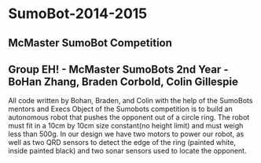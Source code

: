# SumoBot-2014-2015
## McMaster SumoBot Competition
## Group EH! - McMaster SumoBots 2nd Year - BoHan Zhang, Braden Corbold, Colin Gillespie

All code written by Bohan, Braden, and Colin with the help of the SumoBots mentors and Execs
Object of the Sumobots competition is to build an autonomous robot that pushes the opponent out 
of a circle ring. The robot must fit in a 10cm by 10cm size constant(no height limit) and
must weigh less than 500g. In our design we have two motors to power our robot, as well as
two QRD sensors to detect the edge of the ring (painted white, inside painted black) and 
two sonar sensors used to locate the opponent.
